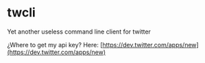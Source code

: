 twcli
=====

Yet another useless command line client for twitter




¿Where to get my api key?
Here: [https://dev.twitter.com/apps/new](https://dev.twitter.com/apps/new)
